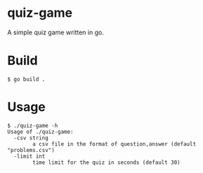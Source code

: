 # quiz-game
A simple quiz game written in go.

# Build

```
$ go build .
```

# Usage

```
$ ./quiz-game -h
Usage of ./quiz-game:
  -csv string
    	a csv file in the format of question,answer (default "problems.csv")
  -limit int
    	time limit for the quiz in seconds (default 30)
```
